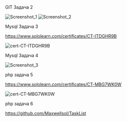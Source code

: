 GIT Задача 2

![Screenshot_1](https://user-images.githubusercontent.com/45456916/207056886-5e45ee46-3eb7-4fd9-92f2-811dd0596e00.png)
![Screenshot_2](https://user-images.githubusercontent.com/45456916/207056900-1d973a02-8e21-4426-92f0-b7d66a275b75.png)

Mysql Задача 3

https://www.sololearn.com/certificates/CT-ITDGHR9B

![cert-CT-ITDGHR9B](https://user-images.githubusercontent.com/45456916/207283115-5906b946-258f-4aa2-9f81-652aa0050ad0.png)

Mysql Задача 4


![Screenshot_3](https://user-images.githubusercontent.com/45456916/207321638-7f5eb36f-b9ce-4ef9-8937-bc016af7e1ed.png)


php задача 5

https://www.sololearn.com/certificates/CT-MBG7WK0W


![cert-CT-MBG7WK0W](https://user-images.githubusercontent.com/45456916/207577769-3b889734-f0ef-4cee-8dab-08e24242c171.jpg)

php задача 6

https://github.com/Maxwellsol/TaskList
